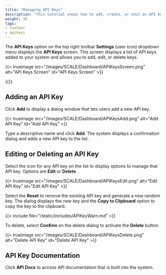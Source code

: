 ```yaml
---
title: "Managing API Keys"
description: "This tutorial shows how to add, create, or edit an API key in TrueNAS SCALE."
weight: 30
tags:
- toolbar
- apikeys
---
```


The **API Keys** option on the top right toolbar **Settings** (user icon) dropdown menu displays the **API Keys** screen.
This screen displays a list of API keys added to your system and allows you to add, edit, or delete keys.

{{< trueimage src="/images/SCALE/Dashboard/APIKeysScreen.png" alt="API Keys Screen" id="API Keys Screen" >}}

{{<include file="/static/includes/addcolumnorganizer.md">}}

## Adding an API Key

Click **Add** to display a dialog window that lets users add a new API key.

{{< trueimage src="/images/SCALE/Dashboard/APIKeysAdd.png" alt="Add API Key" id="Add API Key" >}}

Type a descriptive name and click **Add**. The system displays a confirmation dialog and adds a new API key to the list.

## Editing or Deleting an API Key

Select the <span class="iconify" data-icon="eva:more-vertical-outline"></span> icon for any API key on the list to display options to manage that API key. Options are **Edit** or **Delete**.

{{< trueimage src="/images/SCALE/Dashboard/APIKeysEdit.png" alt="Edit API Key" id="Edit API Key" >}}

Select the **Reset** to remove the existing API key and generate a new random key. The dialog displays the new key and the **Copy to Clipboard** option to copy the key to the clipboard.

{{< include file="/static/includes/APIKeyWarn.md" >}}

To delete, select **Confirm** on the delete dialog to activate the **Delete** button.

{{< trueimage src="/images/SCALE/Dashboard/APIKeysDelete.png" alt="Delete API Key" id="Delete API Key" >}}

## API Key Documentation

Click **API Docs** to access API documentation that is built into the system.

